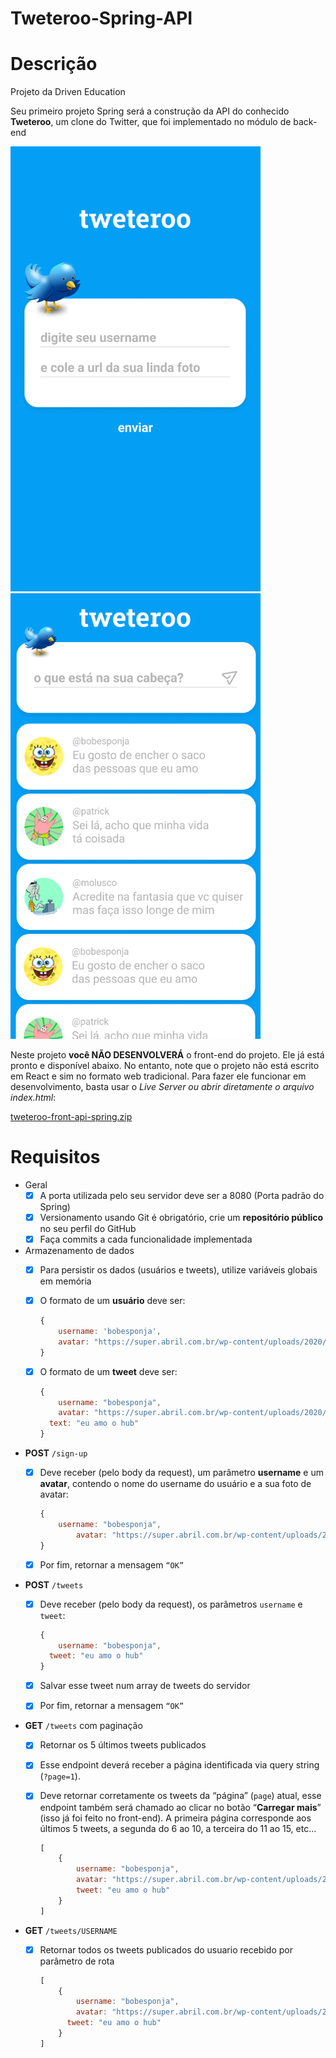 # Tweteroo-Spring-API

# Descrição
Projeto da Driven Education

Seu primeiro projeto Spring será a construção da API do conhecido **Tweteroo**, um clone do Twitter, que foi implementado no módulo de back-end

<p float="left">
  <img src="https://raw.githubusercontent.com/Ranbut/Tweteroo-Spring-API/main/screenshots/Print1.png" width="400" />
  <img src="https://raw.githubusercontent.com/Ranbut/Tweteroo-Spring-API/main/screenshots/Print2.png" width="400" /> 
</p>

Neste projeto **você NÃO DESENVOLVERÁ** o front-end do projeto. Ele já está pronto e disponível abaixo. No entanto, note que o projeto não está escrito em React e sim no formato web tradicional. Para fazer ele funcionar em desenvolvimento, basta usar o *Live Server ou abrir diretamente o arquivo index.html*:

[tweteroo-front-api-spring.zip](https://github.com/Ranbut/Tweteroo-Spring-API/raw/main/tweteroo-front-api-spring.zip)
# Requisitos

- Geral
    - [X]  A porta utilizada pelo seu servidor deve ser a 8080 (Porta padrão do Spring)
    - [x]  Versionamento usando Git é obrigatório, crie um **repositório público** no seu perfil do GitHub
    - [x]  Faça commits a cada funcionalidade implementada
- Armazenamento de dados
    - [x]  Para persistir os dados (usuários e tweets), utilize variáveis globais em memória
    - [x]  O formato de um **usuário** deve ser:
        
        ```jsx
        {
        	username: 'bobesponja', 
        	avatar: "https://super.abril.com.br/wp-content/uploads/2020/09/04-09_gato_SITE.jpg?quality=70&strip=info" 
        }
        ```
        
    - [x]  O formato de um **tweet** deve ser:
        
        ```jsx
        {
        	username: "bobesponja",
        	avatar: "https://super.abril.com.br/wp-content/uploads/2020/09/04-09_gato_SITE.jpg?quality=70&strip=info", 
          text: "eu amo o hub"
        }
        ```
        
- **POST** `/sign-up`
    - [x]  Deve receber (pelo body da request), um parâmetro **username** e um **avatar**, contendo o nome do username do usuário e a sua foto de avatar:
        
        ```jsx
        {
            username: "bobesponja",
        		avatar: "https://super.abril.com.br/wp-content/uploads/2020/09/04-09_gato_SITE.jpg?quality=70&strip=info"
        }
        ```
        
    - [x]  Por fim, retornar a mensagem `“OK”`
- **POST** `/tweets`
    - [x]  Deve receber (pelo body da request), os parâmetros `username` e `tweet`:
        
        ```jsx
        {
        	username: "bobesponja",
          tweet: "eu amo o hub"
        }
        ```
        
    - [x]  Salvar esse tweet num array de tweets do servidor
    - [x]  Por fim, retornar a mensagem `“OK”`
- **GET** `/tweets` com paginação
    - [x]  Retornar os 5 últimos tweets publicados
    - [x]  Esse endpoint deverá receber a página identificada via query string (`?page=1`).
    - [x]  Deve retornar corretamente os tweets da “página” (`page`) atual, esse endpoint também será chamado ao clicar no botão “**Carregar mais**” (isso já foi feito no front-end). A primeira página corresponde aos últimos 5 tweets, a segunda do 6 ao 10, a terceira do 11 ao 15, etc…
        
        ```jsx
        [
        	{
        		username: "bobesponja",
        		avatar: "https://super.abril.com.br/wp-content/uploads/2020/09/04-09_gato_SITE.jpg?quality=70&strip=info",
        		tweet: "eu amo o hub"
        	}
        ]
        ```
        
- **GET** `/tweets/USERNAME`
    - [x]  Retornar todos os tweets publicados do usuario recebido por parâmetro de rota
        
        ```jsx
        [
        	{
        		username: "bobesponja",
        		avatar: "https://super.abril.com.br/wp-content/uploads/2020/09/04-09_gato_SITE.jpg?quality=70&strip=info",
        	  tweet: "eu amo o hub"
        	}
        ]
        ```
